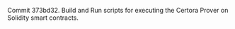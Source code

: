 Commit 373bd32.                    Build and Run scripts for executing the Certora Prover on Solidity smart contracts.